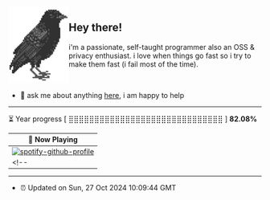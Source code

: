 <img align="left" src="assets/birb.png">

## Hey there!

i'm a passionate, self-taught programmer also an OSS & privacy enthusiast. i love when things go fast so i try to make them fast (i fail most of the time). 

</br>

- 💬 ask me about anything [here](https://github.com/aunsigned/aunsigned/issues), i am happy to help

---

⏳ Year progress [ ⣿⣿⣿⣿⣿⣿⣿⣿⣿⣿⣿⣿⣿⣿⣿⣿⣿⣿⣿⣿⣿⣿⣿⣿⣿⣿⣿⣿⣿⣿ ] **82.08%**

<!--START_SECTION:waka-->
<!--END_SECTION:waka-->

| 🎵 Now Playing                                                                                                                 |
| ------------------------------------------------------------------------------------------------------------------------------ |
| [![spotify-github-profile](https://spotify-github-profile.vercel.app/api/view?uid=px8z5sqldmqsdd0khq0q8ecd7&cover_image=true&theme=natemoo-re&show_offline=false&background_color=121212&bar_color=53b14f&bar_color_cover=false)](https://spotify-github-profile.vercel.app/api/view?uid=px8z5sqldmqsdd0khq0q8ecd7&redirect=true) |
<!-- | <a href="https://status.nmoo.dev/now-playing?open"><img src="https://status.nmoo.dev/now-playing" width="540" height="64"></a> | -->

---

- ⏰ Updated on Sun, 27 Oct 2024 10:09:44 GMT
